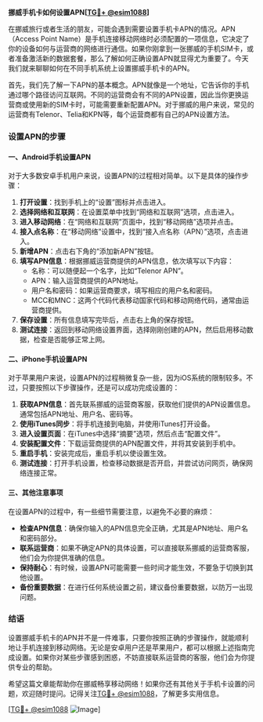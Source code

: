 **挪威手机卡如何设置APN[[TG💪+ @esim1088](https://t.me/s/esim1088)]**

在挪威旅行或者生活的朋友，可能会遇到需要设置手机卡APN的情况。APN（Access Point Name）是手机连接移动网络时必须配置的一项信息，它决定了你的设备如何与运营商的网络进行通信。如果你刚拿到一张挪威的手机SIM卡，或者准备激活新的数据套餐，那么了解如何正确设置APN就显得尤为重要了。今天我们就来聊聊如何在不同手机系统上设置挪威手机卡的APN。

首先，我们先了解一下APN的基本概念。APN就像是一个地址，它告诉你的手机通过哪个路径访问互联网。不同的运营商会有不同的APN设置，因此当你更换运营商或使用新的SIM卡时，可能需要重新配置APN。对于挪威的用户来说，常见的运营商有Telenor、Telia和KPN等，每个运营商都有自己的APN设置方法。

### 设置APN的步骤

#### 一、Android手机设置APN

对于大多数安卓手机用户来说，设置APN的过程相对简单。以下是具体的操作步骤：

1. **打开设置**：找到手机上的“设置”图标并点击进入。
2. **选择网络和互联网**：在设置菜单中找到“网络和互联网”选项，点击进入。
3. **进入移动网络**：在“网络和互联网”页面中，找到“移动网络”选项并点击。
4. **接入点名称**：在“移动网络”设置中，找到“接入点名称（APN）”选项，点击进入。
5. **新增APN**：点击右下角的“添加新APN”按钮。
6. **填写APN信息**：根据挪威运营商提供的APN信息，依次填写以下内容：
   - 名称：可以随便起一个名字，比如“Telenor APN”。
   - APN：输入运营商提供的APN地址。
   - 用户名和密码：如果运营商要求，填写相应的用户名和密码。
   - MCC和MNC：这两个代码代表移动国家代码和移动网络代码，通常由运营商提供。
7. **保存设置**：所有信息填写完毕后，点击右上角的保存按钮。
8. **测试连接**：返回到移动网络设置界面，选择刚刚创建的APN，然后启用移动数据，检查是否能够正常上网。

#### 二、iPhone手机设置APN

对于苹果用户来说，设置APN的过程稍微复杂一些，因为iOS系统的限制较多。不过，只要按照以下步骤操作，还是可以成功完成设置的：

1. **获取APN信息**：首先联系挪威的运营商客服，获取他们提供的APN设置信息。通常包括APN地址、用户名、密码等。
2. **使用iTunes同步**：将手机连接到电脑，并使用iTunes打开设备。
3. **进入设置页面**：在iTunes中选择“摘要”选项，然后点击“配置文件”。
4. **安装配置文件**：下载运营商提供的APN配置文件，并将其安装到手机中。
5. **重启手机**：安装完成后，重启手机以使设置生效。
6. **测试连接**：打开手机设置，检查移动数据是否开启，并尝试访问网页，确保网络连接正常。

#### 三、其他注意事项

在设置APN的过程中，有一些细节需要注意，以避免不必要的麻烦：

- **检查APN信息**：确保你输入的APN信息完全正确，尤其是APN地址、用户名和密码部分。
- **联系运营商**：如果不确定APN的具体设置，可以直接联系挪威的运营商客服，他们会为你提供准确的信息。
- **保持耐心**：有时候，设置APN可能需要一些时间才能生效，不要急于切换到其他设置。
- **备份重要数据**：在进行任何系统设置之前，建议备份重要数据，以防万一出现问题。

### 结语

设置挪威手机卡的APN并不是一件难事，只要你按照正确的步骤操作，就能顺利地让手机连接到移动网络。无论是安卓用户还是苹果用户，都可以根据上述指南完成设置。如果你对某些步骤感到困惑，不妨直接联系运营商的客服，他们会为你提供专业的帮助。

希望这篇文章能帮助你在挪威畅享移动网络！如果你还有其他关于手机卡设置的问题，欢迎随时提问。记得关注[TG💪+ @esim1088](https://t.me/s/esim1088)，了解更多实用信息。

[[TG💪+ @esim1088](https://t.me/s/esim1088) ![Image](https://i.postimg.cc/4NQfJmqS/Snipaste-2025-05-13-00-14-12.png)]